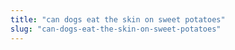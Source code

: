 ```yaml
---
title: "can dogs eat the skin on sweet potatoes"
slug: "can-dogs-eat-the-skin-on-sweet-potatoes"
---
```


